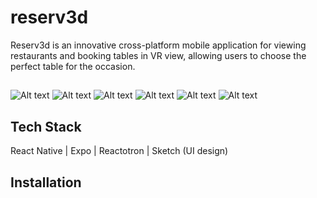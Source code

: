 # reserv3d
Reserv3d is an innovative cross-platform mobile application for viewing restaurants and booking tables in VR view, allowing users to choose the perfect table for the occasion.
##
![Alt text](https://firebasestorage.googleapis.com/v0/b/react-native-dev-f4b63.appspot.com/o/Screenshots%2FScreenshot%202019-04-26%20at%2007.28.00.png?alt=media&token=395e8657-b5ac-46dc-803f-476cb2fe5368)
![Alt text](https://firebasestorage.googleapis.com/v0/b/react-native-dev-f4b63.appspot.com/o/Screenshots%2FScreenshot%202019-04-26%20at%2007.30.00.png?alt=media&token=26939f4f-7af7-4a92-87f7-f5d045ac3a0d)
![Alt text](https://firebasestorage.googleapis.com/v0/b/react-native-dev-f4b63.appspot.com/o/Screenshots%2FScreenshot%202019-04-26%20at%2007.34.25.png?alt=media&token=00f11527-931a-46d9-be57-ad81be32fd9b)
![Alt text](https://firebasestorage.googleapis.com/v0/b/react-native-dev-f4b63.appspot.com/o/Screenshots%2FIMG_9301.PNG?alt=media&token=3cc31873-746b-4d15-8657-7678d27f105f)
![Alt text](https://firebasestorage.googleapis.com/v0/b/react-native-dev-f4b63.appspot.com/o/Screenshots%2FIMG_9299.PNG?alt=media&token=007c34ca-ee92-4969-a2f3-95ddba49b360)
![Alt text](https://firebasestorage.googleapis.com/v0/b/react-native-dev-f4b63.appspot.com/o/Screenshots%2FIMG_9298.PNG?alt=media&token=76b2a685-3c32-42eb-8c1c-73fa39e460b6)
## Tech Stack
React Native | Expo | Reactotron | Sketch (UI design)
## Installation
